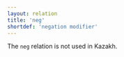 ```yaml
---
layout: relation
title: 'neg'
shortdef: 'negation modifier'
---
```


The `neg` relation is not used in Kazakh.
<!-- Interlanguage links updated Čt lis 12 09:43:30 CET 2020 -->
